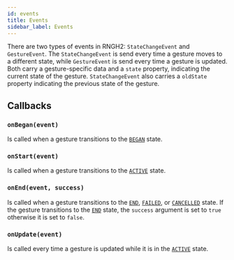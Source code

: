 ```yaml
---
id: events
title: Events
sidebar_label: Events
---
```


There are two types of events in RNGH2: `StateChangeEvent` and `GestureEvent`. The `StateChangeEvent` is send every time a gesture moves to a different state, while `GestureEvent` is send every time a gesture is updated. Both carry a gesture-specific data and a `state` property, indicating the current state of the gesture. `StateChangeEvent` also carries a `oldState` property indicating the previous state of the gesture.

## Callbacks

### `onBegan(event)`

Is called when a gesture transitions to the [`BEGAN`](../state.md#began) state.

### `onStart(event)`

Is called when a gesture transitions to the [`ACTIVE`](../state.md#active) state.

### `onEnd(event, success)`

Is called when a gesture transitions to the [`END`](../state.md#end), [`FAILED`](../state.md#failed), or [`CANCELLED`](../state.md#cancelled) state. If the gesture transitions to the [`END`](../state.md#end) state, the `success` argument is set to `true` otherwise it is set to `false`.

### `onUpdate(event)`

Is called every time a gesture is updated while it is in the [`ACTIVE`](../state.md#active) state.
